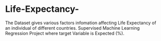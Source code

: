 # Life-Expectancy-
The Dataset gives various factors infomation affecting Life Expectancy of an individual of different countries. 
Supervised Machine Learning Regression Project where target Variable is Expected (%).
